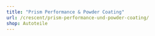 ```yaml
---
title: "Prism Performance & Powder Coating"
url: /crescent/prism-performance-und-powder-coating/
shop: Autoteile
---
```

